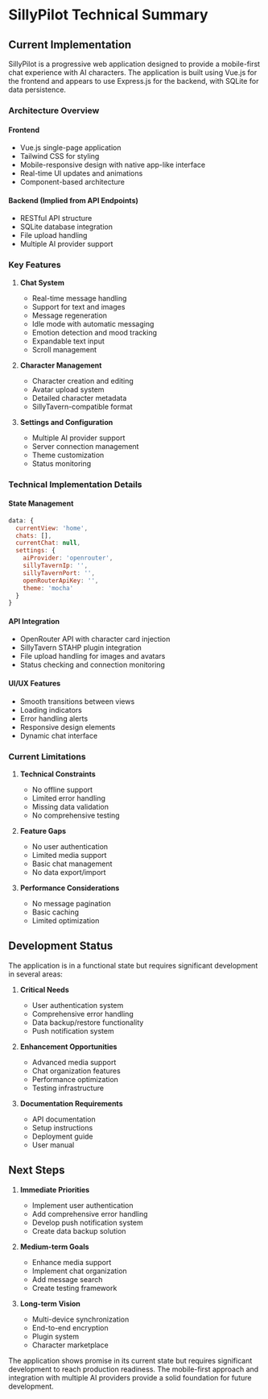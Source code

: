 # SillyPilot Technical Summary

## Current Implementation

SillyPilot is a progressive web application designed to provide a mobile-first chat experience with AI characters. The application is built using Vue.js for the frontend and appears to use Express.js for the backend, with SQLite for data persistence.

### Architecture Overview

#### Frontend
- Vue.js single-page application
- Tailwind CSS for styling
- Mobile-responsive design with native app-like interface
- Real-time UI updates and animations
- Component-based architecture

#### Backend (Implied from API Endpoints)
- RESTful API structure
- SQLite database integration
- File upload handling
- Multiple AI provider support

### Key Features

1. **Chat System**
   - Real-time message handling
   - Support for text and images
   - Message regeneration
   - Idle mode with automatic messaging
   - Emotion detection and mood tracking
   - Expandable text input
   - Scroll management

2. **Character Management**
   - Character creation and editing
   - Avatar upload system
   - Detailed character metadata
   - SillyTavern-compatible format

3. **Settings and Configuration**
   - Multiple AI provider support
   - Server connection management
   - Theme customization
   - Status monitoring

### Technical Implementation Details

#### State Management
```javascript
data: {
  currentView: 'home',
  chats: [],
  currentChat: null,
  settings: {
    aiProvider: 'openrouter',
    sillyTavernIp: '',
    sillyTavernPort: '',
    openRouterApiKey: '',
    theme: 'mocha'
  }
}
```

#### API Integration
- OpenRouter API with character card injection
- SillyTavern STAHP plugin integration
- File upload handling for images and avatars
- Status checking and connection monitoring

#### UI/UX Features
- Smooth transitions between views
- Loading indicators
- Error handling alerts
- Responsive design elements
- Dynamic chat interface

### Current Limitations

1. **Technical Constraints**
   - No offline support
   - Limited error handling
   - Missing data validation
   - No comprehensive testing

2. **Feature Gaps**
   - No user authentication
   - Limited media support
   - Basic chat management
   - No data export/import

3. **Performance Considerations**
   - No message pagination
   - Basic caching
   - Limited optimization

## Development Status

The application is in a functional state but requires significant development in several areas:

1. **Critical Needs**
   - User authentication system
   - Comprehensive error handling
   - Data backup/restore functionality
   - Push notification system

2. **Enhancement Opportunities**
   - Advanced media support
   - Chat organization features
   - Performance optimization
   - Testing infrastructure

3. **Documentation Requirements**
   - API documentation
   - Setup instructions
   - Deployment guide
   - User manual

## Next Steps

1. **Immediate Priorities**
   - Implement user authentication
   - Add comprehensive error handling
   - Develop push notification system
   - Create data backup solution

2. **Medium-term Goals**
   - Enhance media support
   - Implement chat organization
   - Add message search
   - Create testing framework

3. **Long-term Vision**
   - Multi-device synchronization
   - End-to-end encryption
   - Plugin system
   - Character marketplace

The application shows promise in its current state but requires significant development to reach production readiness. The mobile-first approach and integration with multiple AI providers provide a solid foundation for future development.
